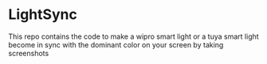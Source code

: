 # LightSync
This repo contains the code to make a wipro smart light or a tuya smart light become in sync with the dominant color on your screen by taking screenshots
